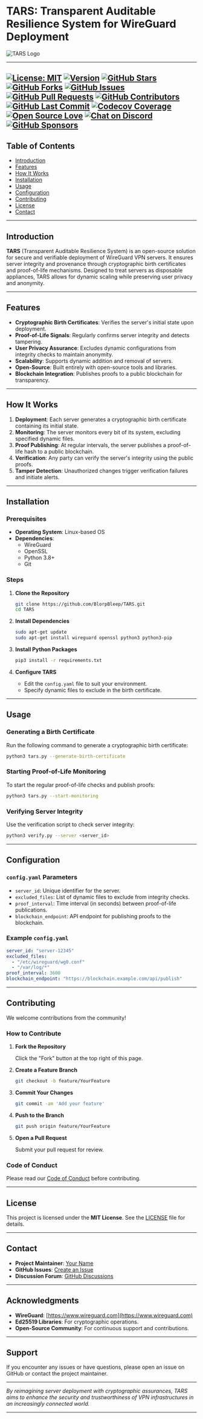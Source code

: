 # TARS: Transparent Auditable Resilience System for WireGuard Deployment

![TARS Logo](docs/images/6fc40cb1-6646-49ce-b559-971887e8cfd4_577x433.webp)


---



[![License: MIT](https://img.shields.io/badge/License-MIT-blue.svg)](LICENSE)
[![Version](https://img.shields.io/badge/version-1.0.0-blue)](CHANGELOG.md)
[![GitHub Stars](https://img.shields.io/github/stars/BlorpBleep/TARS.svg)](https://github.com/BlorpBleep/TARS/stargazers)
[![GitHub Forks](https://img.shields.io/github/forks/BlorpBleep/TARS.svg)](https://github.com/BlorpBleep/TARS/network/members)
[![GitHub Issues](https://img.shields.io/github/issues/BlorpBleep/TARS.svg)](https://github.com/BlorpBleep/TARS/issues)
[![GitHub Pull Requests](https://img.shields.io/github/issues-pr/BlorpBleep/TARS.svg)](https://github.com/BlorpBleep/TARS/pulls)
[![GitHub Contributors](https://img.shields.io/github/contributors/BlorpBleep/TARS.svg)](https://github.com/BlorpBleep/TARS/graphs/contributors)
[![GitHub Last Commit](https://img.shields.io/github/last-commit/BlorpBleep/TARS.svg)](https://github.com/BlorpBleep/TARS/commits/main)
[![Codecov Coverage](https://img.shields.io/codecov/c/github/BlorpBleep/TARS.svg)](https://codecov.io/gh/BlorpBleep/TARS)
[![Open Source Love](https://badges.frapsoft.com/os/v1/open-source.svg?v=103)](https://github.com/BlorpBleep/TARS)
[![Chat on Discord](https://img.shields.io/discord/123456789012345678.svg)](https://discord.gg/yourserver)
[![GitHub Sponsors](https://img.shields.io/badge/sponsor-GitHub-%23EA4AAA.svg)](https://github.com/sponsors/BlorpBleep)
---

## Table of Contents

- [Introduction](#introduction)
- [Features](#features)
- [How It Works](#how-it-works)
- [Installation](#installation)
- [Usage](#usage)
- [Configuration](#configuration)
- [Contributing](#contributing)
- [License](#license)
- [Contact](#contact)

---

## Introduction

**TARS** (Transparent Auditable Resilience System) is an open-source solution for secure and verifiable deployment of WireGuard VPN servers. It ensures server integrity and provenance through cryptographic birth certificates and proof-of-life mechanisms. Designed to treat servers as disposable appliances, TARS allows for dynamic scaling while preserving user privacy and anonymity.

---

## Features

- **Cryptographic Birth Certificates**: Verifies the server's initial state upon deployment.
- **Proof-of-Life Signals**: Regularly confirms server integrity and detects tampering.
- **User Privacy Assurance**: Excludes dynamic configurations from integrity checks to maintain anonymity.
- **Scalability**: Supports dynamic addition and removal of servers.
- **Open-Source**: Built entirely with open-source tools and libraries.
- **Blockchain Integration**: Publishes proofs to a public blockchain for transparency.

---

## How It Works

1. **Deployment**: Each server generates a cryptographic birth certificate containing its initial state.
2. **Monitoring**: The server monitors every bit of its system, excluding specified dynamic files.
3. **Proof Publishing**: At regular intervals, the server publishes a proof-of-life hash to a public blockchain.
4. **Verification**: Any party can verify the server's integrity using the public proofs.
5. **Tamper Detection**: Unauthorized changes trigger verification failures and initiate alerts.

---

## Installation

### Prerequisites

- **Operating System**: Linux-based OS
- **Dependencies**:
  - WireGuard
  - OpenSSL
  - Python 3.8+
  - Git

### Steps

1. **Clone the Repository**

   ```bash
   git clone https://github.com/BlorpBleep/TARS.git
   cd TARS
   ```

2. **Install Dependencies**

   ```bash
   sudo apt-get update
   sudo apt-get install wireguard openssl python3 python3-pip
   ```

3. **Install Python Packages**

   ```bash
   pip3 install -r requirements.txt
   ```

4. **Configure TARS**

   - Edit the `config.yaml` file to suit your environment.
   - Specify dynamic files to exclude in the birth certificate.

---

## Usage

### Generating a Birth Certificate

Run the following command to generate a cryptographic birth certificate:

```bash
python3 tars.py --generate-birth-certificate
```

### Starting Proof-of-Life Monitoring

To start the regular proof-of-life checks and publish proofs:

```bash
python3 tars.py --start-monitoring
```

### Verifying Server Integrity

Use the verification script to check server integrity:

```bash
python3 verify.py --server <server_id>
```

---

## Configuration

### `config.yaml` Parameters

- `server_id`: Unique identifier for the server.
- `excluded_files`: List of dynamic files to exclude from integrity checks.
- `proof_interval`: Time interval (in seconds) between proof-of-life publications.
- `blockchain_endpoint`: API endpoint for publishing proofs to the blockchain.

### Example `config.yaml`

```yaml
server_id: "server-12345"
excluded_files:
  - "/etc/wireguard/wg0.conf"
  - "/var/log/*"
proof_interval: 3600
blockchain_endpoint: "https://blockchain.example.com/api/publish"
```

---

## Contributing

We welcome contributions from the community!

### How to Contribute

1. **Fork the Repository**

   Click the "Fork" button at the top right of this page.

2. **Create a Feature Branch**

   ```bash
   git checkout -b feature/YourFeature
   ```

3. **Commit Your Changes**

   ```bash
   git commit -am 'Add your feature'
   ```

4. **Push to the Branch**

   ```bash
   git push origin feature/YourFeature
   ```

5. **Open a Pull Request**

   Submit your pull request for review.

### Code of Conduct

Please read our [Code of Conduct](CODE_OF_CONDUCT.md) before contributing.

---

## License

This project is licensed under the **MIT License**. See the [LICENSE](LICENSE) file for details.

---

## Contact

- **Project Maintainer**: [Your Name](mailto:your.email@example.com)
- **GitHub Issues**: [Create an Issue](https://github.com/BlorpBleep/TARS/issues)
- **Discussion Forum**: [GitHub Discussions](https://github.com/BlorpBleep/TARS/discussions)

---

## Acknowledgments

- **WireGuard**: [https://www.wireguard.com](https://www.wireguard.com)
- **Ed25519 Libraries**: For cryptographic operations.
- **Open-Source Community**: For continuous support and contributions.

---

## Support

If you encounter any issues or have questions, please open an issue on GitHub or contact the project maintainer.

---

*By reimagining server deployment with cryptographic assurances, TARS aims to enhance the security and trustworthiness of VPN infrastructures in an increasingly connected world.*

---